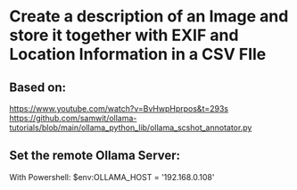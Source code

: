 # Create a description of an Image and store it together with EXIF and Location Information in a CSV FIle

## Based on:
https://www.youtube.com/watch?v=BvHwpHprpos&t=293s
https://github.com/samwit/ollama-tutorials/blob/main/ollama_python_lib/ollama_scshot_annotator.py

## Set the remote Ollama Server:
With Powershell:
$env:OLLAMA_HOST = '192.168.0.108'
